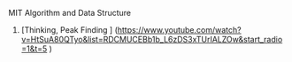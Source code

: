 MIT Algorithm and Data Structure

1. [Thinking, Peak Finding ] (https://www.youtube.com/watch?v=HtSuA80QTyo&list=RDCMUCEBb1b_L6zDS3xTUrIALZOw&start_radio=1&t=5 )
